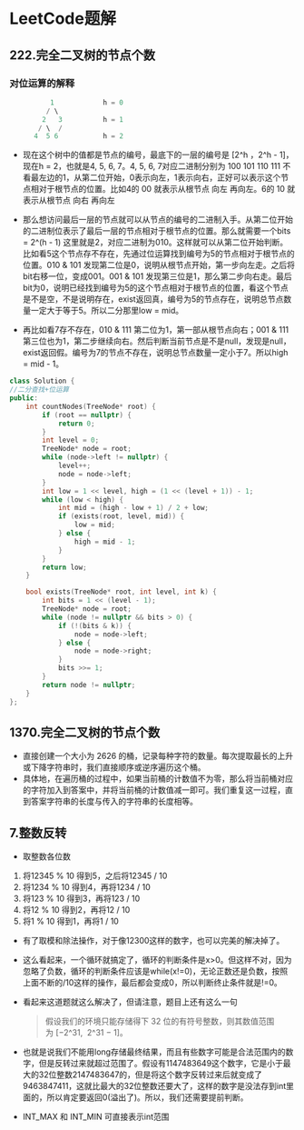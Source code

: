 # LeetCode题解

## 222.完全二叉树的节点个数

### 对位运算的解释

```C
          1            h = 0
         / \
        2   3          h = 1
       / \  /
      4  5 6           h = 2
```

- 现在这个树中的值都是节点的编号，最底下的一层的编号是 [2^h ，2^h - 1]，现在h = 2，也就是4, 5, 6, 7。4, 5, 6, 7对应二进制分别为 100 101 110 111 不看最左边的1，从第二位开始，0表示向左，1表示向右，正好可以表示这个节点相对于根节点的位置。比如4的 00 就表示从根节点 向左 再向左。6的 10 就表示从根节点 向右 再向左

- 那么想访问最后一层的节点就可以从节点的编号的二进制入手。从第二位开始的二进制位表示了最后一层的节点相对于根节点的位置。那么就需要一个bits = 2^(h - 1) 这里就是2，对应二进制为010。这样就可以从第二位开始判断。比如看5这个节点存不存在，先通过位运算找到编号为5的节点相对于根节点的位置。010 & 101 发现第二位是0，说明从根节点开始，第一步向左走。之后将bit右移一位，变成001。001 & 101 发现第三位是1，那么第二步向右走。最后bit为0，说明已经找到编号为5的这个节点相对于根节点的位置，看这个节点是不是空，不是说明存在，exist返回真，编号为5的节点存在，说明总节点数量一定大于等于5。所以二分那里low = mid。

- 再比如看7存不存在，010 & 111 第二位为1，第一部从根节点向右；001 & 111 第三位也为1，第二步继续向右。然后判断当前节点是不是null，发现是null，exist返回假。编号为7的节点不存在，说明总节点数量一定小于7。所以high = mid - 1。

``` cpp
class Solution {
//二分查找+位运算
public:
    int countNodes(TreeNode* root) {
        if (root == nullptr) {
            return 0;
        }
        int level = 0;
        TreeNode* node = root;
        while (node->left != nullptr) {
            level++;
            node = node->left;
        }
        int low = 1 << level, high = (1 << (level + 1)) - 1;
        while (low < high) {
            int mid = (high - low + 1) / 2 + low;
            if (exists(root, level, mid)) {
                low = mid;
            } else {
                high = mid - 1;
            }
        }
        return low;
    }

    bool exists(TreeNode* root, int level, int k) {
        int bits = 1 << (level - 1);
        TreeNode* node = root;
        while (node != nullptr && bits > 0) {
            if (!(bits & k)) {
                node = node->left;
            } else {
                node = node->right;
            }
            bits >>= 1;
        }
        return node != nullptr;
    }
};
```  

## 1370.完全二叉树的节点个数

- 直接创建一个大小为 2626 的桶，记录每种字符的数量。每次提取最长的上升或下降字符串时，我们直接顺序或逆序遍历这个桶。
- 具体地，在遍历桶的过程中，如果当前桶的计数值不为零，那么将当前桶对应的字符加入到答案中，并将当前桶的计数值减一即可。我们重复这一过程，直到答案字符串的长度与传入的字符串的长度相等。

## 7.整数反转

- 取整数各位数

1. 将12345 % 10 得到5，之后将12345 / 10
2. 将1234 % 10 得到4，再将1234 / 10
3. 将123 % 10 得到3，再将123 / 10
4. 将12 % 10 得到2，再将12 / 10
5. 将1 % 10 得到1，再将1 / 10

- 有了取模和除法操作，对于像12300这样的数字，也可以完美的解决掉了。
- 这么看起来，一个循环就搞定了，循环的判断条件是x>0。但这样不对，因为忽略了负数，循环的判断条件应该是while(x!=0)，无论正数还是负数，按照上面不断的/10这样的操作，最后都会变成0，所以判断终止条件就是!=0。
- 看起来这道题就这么解决了，但请注意，题目上还有这么一句
  >假设我们的环境只能存储得下 32 位的有符号整数，则其数值范围为 [−2^31,  2^31 − 1]。
- 也就是说我们不能用long存储最终结果，而且有些数字可能是合法范围内的数字，但是反转过来就超过范围了。假设有1147483649这个数字，它是小于最大的32位整数2147483647的，但是将这个数字反转过来后就变成了9463847411，这就比最大的32位整数还要大了，这样的数字是没法存到int里面的，所以肯定要返回0(溢出了)。所以，我们还需要提前判断。

- INT_MAX 和 INT_MIN 可直接表示int范围
